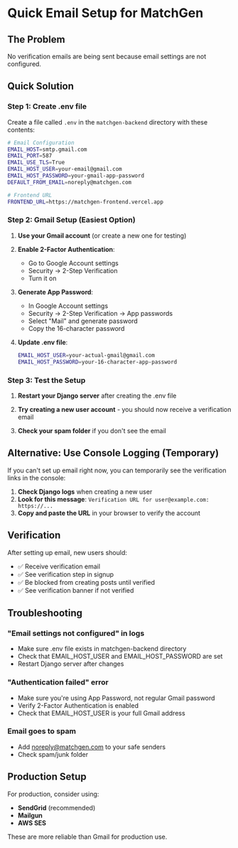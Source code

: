 # Quick Email Setup for MatchGen

## The Problem
No verification emails are being sent because email settings are not configured.

## Quick Solution

### Step 1: Create .env file
Create a file called `.env` in the `matchgen-backend` directory with these contents:

```bash
# Email Configuration
EMAIL_HOST=smtp.gmail.com
EMAIL_PORT=587
EMAIL_USE_TLS=True
EMAIL_HOST_USER=your-email@gmail.com
EMAIL_HOST_PASSWORD=your-gmail-app-password
DEFAULT_FROM_EMAIL=noreply@matchgen.com

# Frontend URL
FRONTEND_URL=https://matchgen-frontend.vercel.app
```

### Step 2: Gmail Setup (Easiest Option)

1. **Use your Gmail account** (or create a new one for testing)

2. **Enable 2-Factor Authentication**:
   - Go to Google Account settings
   - Security → 2-Step Verification
   - Turn it on

3. **Generate App Password**:
   - In Google Account settings
   - Security → 2-Step Verification → App passwords
   - Select "Mail" and generate password
   - Copy the 16-character password

4. **Update .env file**:
   ```bash
   EMAIL_HOST_USER=your-actual-gmail@gmail.com
   EMAIL_HOST_PASSWORD=your-16-character-app-password
   ```

### Step 3: Test the Setup

1. **Restart your Django server** after creating the .env file

2. **Try creating a new user account** - you should now receive a verification email

3. **Check your spam folder** if you don't see the email

## Alternative: Use Console Logging (Temporary)

If you can't set up email right now, you can temporarily see the verification links in the console:

1. **Check Django logs** when creating a new user
2. **Look for this message**: `Verification URL for user@example.com: https://...`
3. **Copy and paste the URL** in your browser to verify the account

## Verification

After setting up email, new users should:
- ✅ Receive verification email
- ✅ See verification step in signup
- ✅ Be blocked from creating posts until verified
- ✅ See verification banner if not verified

## Troubleshooting

### "Email settings not configured" in logs
- Make sure .env file exists in matchgen-backend directory
- Check that EMAIL_HOST_USER and EMAIL_HOST_PASSWORD are set
- Restart Django server after changes

### "Authentication failed" error
- Make sure you're using App Password, not regular Gmail password
- Verify 2-Factor Authentication is enabled
- Check that EMAIL_HOST_USER is your full Gmail address

### Email goes to spam
- Add noreply@matchgen.com to your safe senders
- Check spam/junk folder

## Production Setup

For production, consider using:
- **SendGrid** (recommended)
- **Mailgun**
- **AWS SES**

These are more reliable than Gmail for production use.






